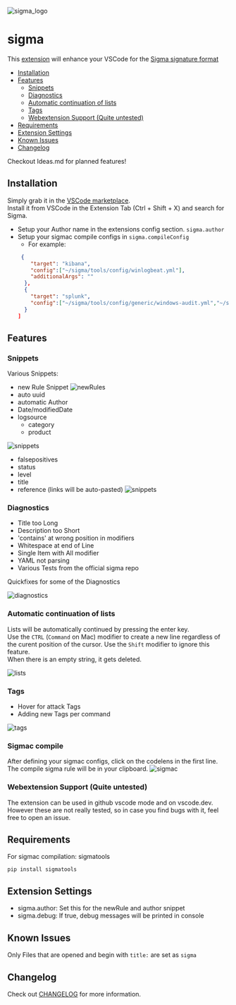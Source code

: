 ![sigma_logo](./images/Sigma_0.3.png)

# sigma

This [extension](https://marketplace.visualstudio.com/items?itemName=humpalum.sigma) will enhance your VSCode for the [Sigma signature format](https://github.com/SigmaHQ/sigma)

- [Installation](#installation)
- [Features](#features)
  - [Snippets](#snippets)
  - [Diagnostics](#diagnostics)
  - [Automatic continuation of lists](#automatic-continuation-of-lists)
  - [Tags](#tags)
  - [Webextension Support (Quite untested)](#webextension-support-quite-untested)
- [Requirements](#requirements)
- [Extension Settings](#extension-settings)
- [Known Issues](#known-issues)
- [Changelog](#changelog)


Checkout Ideas.md for planned features!
## Installation
Simply grab it in the [VSCode marketplace](https://marketplace.visualstudio.com/items?itemName=humpalum.sigma).  
Install it from VSCode in the Extension Tab (Ctrl + Shift + X) and search for Sigma.  
- Setup your Author name in the extensions config section. `sigma.author`
- Setup your sigmac compile configs in `sigma.compileConfig`
  - For example:
  ``` json
   {
      "target": "kibana",
      "config":["~/sigma/tools/config/winlogbeat.yml"],
      "additionalArgs": ""
    },
    {
      "target": "splunk",
      "config":["~/sigma/tools/config/generic/windows-audit.yml","~/sigma/tools/config/splunk-windows.yml"]
    }
  ]
  ```


## Features
### Snippets
Various Snippets:
- new Rule Snippet
![newRules](images/gifs/newrules.gif)
- auto uuid
- automatic Author
- Date/modifiedDate
- logsource
  - category
  - product


![snippets](images/gifs/snippetslogsource.gif)
- falsepositives
- status
- level
- title
- reference (links will be auto-pasted)
![snippets](images/gifs/snippets.gif)

### Diagnostics
- Title too Long
- Description too Short
- 'contains' at wrong position in modifiers
- Whitespace at end of Line
- Single Item with All modifier
- YAML not parsing
- Various Tests from the official sigma repo

Quickfixes for some of the Diagnostics

![diagnostics](images/gifs/diagnostics.gif)

### Automatic continuation of lists
Lists will be automatically continued by pressing the enter key.  
Use the `CTRL` (`Command` on Mac) modifier to create a new line regardless of the curent position of the cursor.
Use the `Shift` modifier to ignore this feature.  
When there is an empty string, it gets deleted.

![lists](images/gifs/lists.gif)

### Tags
- Hover for attack Tags
- Adding new Tags per command

![tags](images/gifs/tags.gif)

### Sigmac compile
After defining your sigmac configs, click on the codelens in the first line. The compile sigma rule will be in your clipboard.
![sigmac](images/gifs/sigmac.gif)

### Webextension Support (Quite untested)
The extension can be used in github vscode mode and on vscode.dev.
However these are not really tested, so in case you find bugs with it, feel free to open an issue.

## Requirements

For sigmac compilation: sigmatools
```
pip install sigmatools
```

## Extension Settings

- sigma.author: Set this for the newRule and author snippet
- sigma.debug: If true, debug messages will be printed in console

## Known Issues
Only Files that are opened and begin with `title:` are set as `sigma`

## Changelog
Check out  [CHANGELOG](CHANGELOG.md) for more information.
